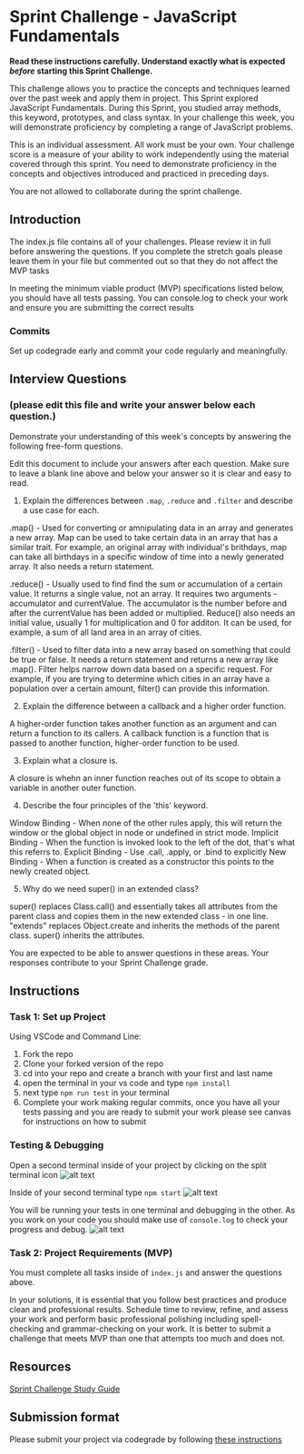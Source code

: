 # Sprint Challenge - JavaScript Fundamentals

**Read these instructions carefully. Understand exactly what is expected _before_ starting this Sprint Challenge.**

This challenge allows you to practice the concepts and techniques learned over the past week and apply them in project. This Sprint explored JavaScript Fundamentals. During this Sprint, you studied array methods, this keyword, prototypes, and class syntax. In your challenge this week, you will demonstrate proficiency by completing a range of JavaScript problems.

This is an individual assessment. All work must be your own. Your challenge score is a measure of your ability to work independently using the material covered through this sprint. You need to demonstrate proficiency in the concepts and objectives introduced and practiced in preceding days.

You are not allowed to collaborate during the sprint challenge.

## Introduction

The index.js file contains all of your challenges. Please review it in full before answering the questions. If you complete the stretch goals please leave them in your file but commented out so that they do not affect the MVP tasks 

In meeting the minimum viable product (MVP) specifications listed below, you should have all tests passing. You can console.log to check your work and ensure you are submitting the correct results 

### Commits

Set up codegrade early and commit your code regularly and meaningfully. 

## Interview Questions
### (please edit this file and write your answer below each question.)
Demonstrate your understanding of this week's concepts by answering the following free-form questions.

Edit this document to include your answers after each question. Make sure to leave a blank line above and below your answer so it is clear and easy to read.

1. Explain the differences between `.map`, `.reduce` and `.filter` and describe a use case for each. 

.map() - Used for converting or amnipulating data in an array and generates a new array. Map can be used to take certain data in an array that has a similar trait.  For example, an original array with individual's brithdays, map can take all birthdays in a specific window of time into a newly generated array. It also needs a return statement. 

.reduce() - Usually used to find find the sum or accumulation of a certain value. It returns a single value, not an array. It requires two arguments - accumulator and currentValue. The accumulator is the number before and after the currentValue has been added or multiplied. Reduce() also needs an initial value, usually 1 for multiplication and 0 for additon. It can be used, for example, a sum of all land area in an array of cities.

.filter() - Used to filter data into a new array based on something that could be true or false. It needs a return statement and returns a new array like .map(). Filter helps narrow down data based on a specific request. For example, if you are trying to determine which cities in an array have a population over a certain amount, filter() can provide this information. 

2. Explain the difference between a callback and a higher order function.

A higher-order function takes another function as an argument and can return a function to its callers. A callback function is a function that is passed to another function, higher-order function to be used. 

3. Explain what a closure is.

A closure is whehn an inner function reaches out of its scope to obtain a variable in another outer function. 

4. Describe the four principles of the 'this' keyword.

Window Binding - When none of the other rules apply, this will return the window or the global object in node or undefined in strict mode.
Implicit Binding - When the function is invoked look to the left of the dot, that's what this referrs to.
Explicit Binding - Use .call, .apply, or .bind to explicitly
New Binding - When a function is created as a constructor this points to the newly created object.

5. Why do we need super() in an extended class?

super() replaces Class.call() and essentially takes all attributes from the parent class and copies them in the new extended class - in one line. "extends" replaces Object.create and inherits the methods of the parent class. super() inherits the attributes. 

You are expected to be able to answer questions in these areas. Your responses contribute to your Sprint Challenge grade. 

## Instructions

### Task 1: Set up Project

Using VSCode and Command Line:


1. Fork the repo
2. Clone your forked version of the repo
3. cd into your repo and create a branch with your first and last name
4. open the terminal in your vs code and type `npm install`
5. next type `npm run test` in your terminal
6. Complete your work making regular commits, once you have all your tests passing and you are ready to submit your work please see canvas for instructions on how to submit

### Testing & Debugging

Open a second terminal inside of your project by clicking on the split terminal icon
![alt text](assets/split_terminal.png "Split Terminal")

Inside of your second terminal type `npm start` 
![alt text](assets/npm_start.png "type npm start")

You will be running your tests in one terminal and debugging in the other. As you work on your code you should make use of `console.log` to check your progress and debug.
![alt text](assets/tests_debug_terminal_final.png "your terminal should look like this")

### Task 2: Project Requirements (MVP)

You must complete all tasks inside of `index.js` and answer the questions above.

In your solutions, it is essential that you follow best practices and produce clean and professional results. Schedule time to review, refine, and assess your work and perform basic professional polishing including spell-checking and grammar-checking on your work. It is better to submit a challenge that meets MVP than one that attempts too much and does not.

## Resources
 
 [Sprint Challenge Study Guide](https://www.notion.so/lambdaschool/Unit-1-Sprint-3-Study-Guide-033a9a00659a4ef98c12eb97e49a6110)

## Submission format

Please submit your project via codegrade by following [these instructions](https://www.notion.so/lambdaschool/Submitting-an-assignment-via-Code-Grade-A-Step-by-Step-Walkthrough-07bd65f5f8364e709ecb5064735ce374)

